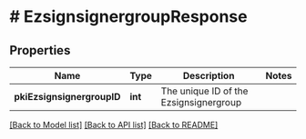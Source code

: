 # # EzsignsignergroupResponse

## Properties

Name | Type | Description | Notes
------------ | ------------- | ------------- | -------------
**pkiEzsignsignergroupID** | **int** | The unique ID of the Ezsignsignergroup |

[[Back to Model list]](../../README.md#models) [[Back to API list]](../../README.md#endpoints) [[Back to README]](../../README.md)
